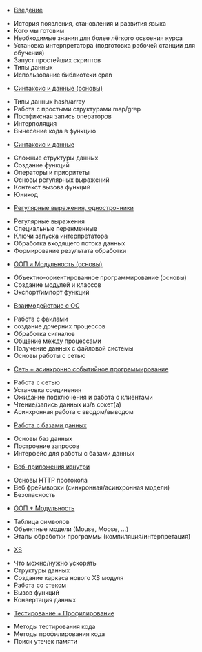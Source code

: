 * [Введение](intro)
 - История появления, становления и развития языка
 - Кого мы готовим
 - Необходимые знания для более лёгкого освоения курса
 - Установка интерпретатора (подготовка рабочей станции для обучения)
 - Запуст простейших скриптов
 - Типы данных
 - Использование библиотеки cpan
* [Синтаксис и данные (основы)](syntax_base)
 - Типы данных hash/array
 - Работа с простыми структурами map/grep
 - Постфиксная запись операторов
 - Интерполяция
 - Вынесение кода в функцию
* [Синтаксис и данные](syntax)
 - Сложные структуры данных
 - Создание функций
 - Операторы и приоритеты
 - Основы регулярных выражений
 - Контекст вызова функций
 - Юникод 
* [Регулярные выражения, однострочники](re)
 - Регулярные выражения
 - Специальные перенменные
 - Ключи запуска интерпретатора
 - Обработка входящего потока данных
 - Формирование результата обработки
* [ООП и Модульность (основы)](oop_base)
 - Объектно-ориентированное программирование (основы)
 - Создание модулей и классов
 - Экспорт/импорт функций
* [Взаимодействие с ОС](extern-world)
 - Работа с фаилами
 - создание дочерних процессов
 - Обработка сигналов
 - Общение между процессами
 - Получение данных с файловой системы
 - Основы работы с сетью
* [Сеть + асинхронно событийное программирование](async)
 - Работа с сетью
 - Установка соединения
 - Ожидание подключения и работа с клиентами
 - Чтение/запись данных из/в сокет(а)
 - Асинхронная работа с вводом/выводом
* [Работа с базами данных](db)
 - Основы баз данных
 - Построение запросов
 - Интерфейс для работы с базами данных
* [Веб-приложения изнутри](web)
 - Основы HTTP протокола
 - Веб фреймворки (синхронная/асинхронная модели)
 - Безопасность
* [ООП + Модульность](oop)
 - Таблица символов
 - Объектные модели (Mouse, Moose, ...)
 - Этапы обработки программы (компиляция/интерпретация)
* [XS](xs)
 - Что можно/нужно ускорять
 - Структуры данных
 - Создание каркаса нового XS модуля
 - Работа со стеком
 - Вызов функций
 - Конвертация данных
* [Тестирование + Профилирование](test)
 - Методы тестирования кода
 - Методы профилирования кода
 - Поиск утечек памяти
